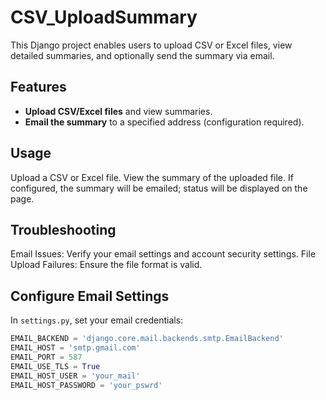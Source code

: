 # CSV_UploadSummary

This Django project enables users to upload CSV or Excel files, view detailed summaries, and optionally send the summary via email.

## Features
- **Upload CSV/Excel files** and view summaries.
- **Email the summary** to a specified address (configuration required).

## Usage
Upload a CSV or Excel file.
View the summary of the uploaded file.
If configured, the summary will be emailed; status will be displayed on the page.

## Troubleshooting
Email Issues: Verify your email settings and account security settings.
File Upload Failures: Ensure the file format is valid.

## Configure Email Settings
In `settings.py`, set your email credentials:
```python
EMAIL_BACKEND = 'django.core.mail.backends.smtp.EmailBackend'
EMAIL_HOST = 'smtp.gmail.com'
EMAIL_PORT = 587
EMAIL_USE_TLS = True
EMAIL_HOST_USER = 'your_mail'
EMAIL_HOST_PASSWORD = 'your_pswrd'



